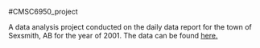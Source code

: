  #CMSC6950_project
 
A data analysis project conducted on the daily data report for the town of Sexsmith, AB for the year of 2001.
The data can be found [here.](https://climate.weather.gc.ca/climate_data/daily_data_e.html?hlyRange=%7C&dlyRange=1993-06-01%7C2010-01-18&mlyRange=1993-01-01%7C2007-11-01&StationID=6863&Prov=AB&urlExtension=_e.html&searchType=stnName&optLimit=yearRange&StartYear=2000&EndYear=2001&selRowPerPage=25&Line=0&searchMethod=contains&Month=12&Day=19&txtStationName=sexsmith&timeframe=2&Year=2001)